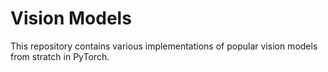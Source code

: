 # Vision Models

This repository contains various implementations of popular vision models from stratch in PyTorch.